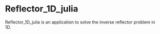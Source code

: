 # Reflector_1D_julia

Reflector_1D_julia is an application to solve the inverse reflector problem in 1D.
